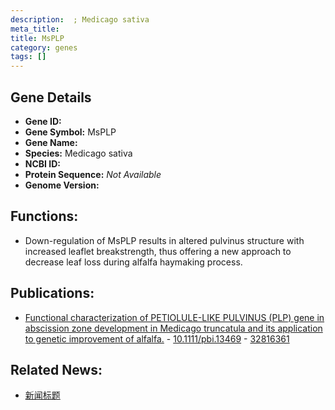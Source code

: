 ```yaml
---
description:  ; Medicago sativa
meta_title:
title: MsPLP
category: genes
tags: []
---
```


## Gene Details
- **Gene ID:**	[](https://www.maizegdb.org/gene_center/gene/)
- **Gene Symbol:** MsPLP
- **Gene Name:** 
- **Species:** Medicago sativa
- **NCBI ID:** [  ]()
- **Protein Sequence:** *Not Available*
- **Genome Version:** []()

## Functions:
   - Down-regulation of MsPLP results in altered pulvinus structure with increased leaflet breakstrength, thus offering a new approach to decrease leaf loss during alfalfa haymaking process.

## Publications:
   - [Functional characterization of PETIOLULE-LIKE PULVINUS (PLP) gene in abscission zone development in Medicago truncatula and its application to genetic improvement of alfalfa.]( https://onlinelibrary.wiley.com/doi/10.1111/pbi.13469 ) - [10.1111/pbi.13469]( https://onlinelibrary.wiley.com/doi/10.1111/pbi.13469 ) - [32816361](https://pubmed.ncbi.nlm.nih.gov/32816361/)

## Related News:
   - [新闻标题](https://mp.weixin.qq.com/s?__biz=Mzg3MDEwNDEyMg==&mid=2247494764&idx=1&sn=c0bc91bb10257be516d10e0ed77819bc&chksm=ce904139f9e7c82f46ee5b1ff711709a654657380e54ea474fa2a38bc71d64da505276c52432&scene=27#wechat_redirect)
